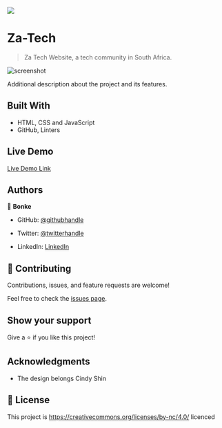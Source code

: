 ![](https://img.shields.io/badge/Microverse-blueviolet)

# Za-Tech

> Za Tech Website, a tech community in South Africa.

![screenshot](../images/Screenshot(34).png)

Additional description about the project and its features.

## Built With

- HTML, CSS and JavaScript
- GitHub, Linters

## Live Demo

[Live Demo Link](https://bonkegcobo.github.io/ZatechCon/)


## Authors

👤 **Bonke**

- GitHub: [@githubhandle](https://github.com/BonkeGcobo)

- Twitter: [@twitterhandle](https://twitter.com/bonke_gcobo)

- LinkedIn: [LinkedIn](https://www.linkedin.com/in/bonke-gcobo-28a763125/)

## 🤝 Contributing

Contributions, issues, and feature requests are welcome!

Feel free to check the [issues page](../../issues/).

## Show your support

Give a ⭐️ if you like this project!

## Acknowledgments

- The design belongs Cindy Shin


## 📝 License

This project is https://creativecommons.org/licenses/by-nc/4.0/ licenced
